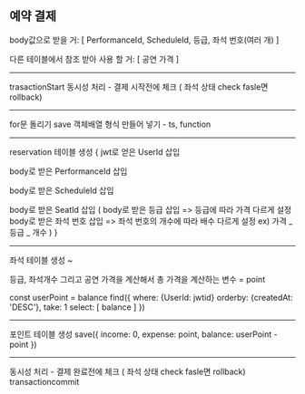 ## 예약 결제

body값으로 받을 거: [ PerformanceId, ScheduleId, 등급, 좌석 번호(여러 개) ]

다른 테이블에서 참조 받아 사용 할 거: [ 공연 가격 ]

---

trasactionStart
동시성 처리 - 결제 시작전에 체크 ( 좌석 상태 check fasle면 rollback)

---

for문 돌리기
save 객체배열 형식 만들어 넣기 - ts, function

---

reservation 테이블 생성 {
jwt로 얻은 UserId 삽입

body로 받은 PerformanceId 삽입

body로 받은 ScheduleId 삽입

body로 받은 SeatId 삽입
(
body로 받은 등급 삽입 => 등급에 따라 가격 다르게 설정
body로 받은 좌석 번호 삽입 => 좌석 번호의 개수에 따라 배수 다르게 설정 ex) 가격 _ 등급 _ 개수
)
}

---

좌석 테이블 생성
~

등급, 좌석개수 그리고 공연 가격을 계산해서 총 가격을 계산하는 변수 = point

const userPoint = balance find({
where: {UserId: jwtid}
orderby: {createdAt: 'DESC'},
take: 1
select: [ balance ]
})

---

포인트 테이블 생성
save({
income: 0,
expense: point,
balance: userPoint - point
})

---

동시성 처리 - 결제 완료전에 체크 ( 좌석 상태 check fasle면 rollback)
transactioncommit
